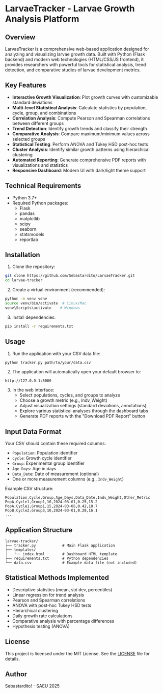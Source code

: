 # LarvaeTracker - Larvae Growth Analysis Platform

## Overview
LarvaeTracker is a comprehensive web-based application designed for analyzing and visualizing larvae growth data. Built with Python (Flask backend) and modern web technologies (HTML/CSS/JS frontend), it provides researchers with powerful tools for statistical analysis, trend detection, and comparative studies of larvae development metrics.

## Key Features
- **Interactive Growth Visualization**: Plot growth curves with customizable standard deviations
- **Multi-level Statistical Analysis**: Calculate statistics by population, cycle, group, and combinations
- **Correlation Analysis**: Compute Pearson and Spearman correlations between different groups
- **Trend Detection**: Identify growth trends and classify their strength
- **Comparative Analysis**: Compare maximum/minimum values across selected groups
- **Statistical Testing**: Perform ANOVA and Tukey HSD post-hoc tests
- **Cluster Analysis**: Identify similar growth patterns using hierarchical clustering
- **Automated Reporting**: Generate comprehensive PDF reports with visualizations and statistics
- **Responsive Dashboard**: Modern UI with dark/light theme support

## Technical Requirements
- Python 3.7+
- Required Python packages:
  - Flask
  - pandas
  - matplotlib
  - scipy
  - seaborn
  - statsmodels
  - reportlab

## Installation
1. Clone the repository:
```bash
git clone https://github.com/Sebastardito/LarvaeTracker.git
cd larvae-tracker
```

2. Create a virtual environment (recommended):
```bash
python -m venv venv
source venv/bin/activate  # Linux/Mac
venv\Scripts\activate    # Windows
```

3. Install dependencies:
```bash
pip install -r requirements.txt
```

## Usage
1. Run the application with your CSV data file:
```bash
python tracker.py path/to/your/data.csv
```

2. The application will automatically open your default browser to:
```
http://127.0.0.1:5000
```

3. In the web interface:
   - Select populations, cycles, and groups to analyze
   - Choose a growth metric (e.g., Indv_Weight)
   - Adjust visualization settings (standard deviations, annotations)
   - Explore various statistical analyses through the dashboard tabs
   - Generate PDF reports with the "Download PDF Report" button

## Input Data Format
Your CSV should contain these required columns:
- `Population`: Population identifier
- `Cycle`: Growth cycle identifier
- `Group`: Experimental group identifier
- `Age_Days`: Age in days
- `Data_Date`: Date of measurement (optional)
- One or more measurement columns (e.g., `Indv_Weight`)

Example CSV structure:
```
Population,Cycle,Group,Age_Days,Data_Date,Indv_Weight,Other_Metric
PopA,Cycle1,Group1,10,2024-03-01,0.25,15.2
PopA,Cycle1,Group1,15,2024-03-06,0.42,18.7
PopB,Cycle2,Group3,10,2024-03-01,0.28,16.1
...
```

## Application Structure
```
larvae-tracker/
├── tracker.py            # Main Flask application
├── templates/
│   └── index.html        # Dashboard HTML template
├── requirements.txt      # Python dependencies
└── data.csv              # Example data file (not included)
```

## Statistical Methods Implemented
- Descriptive statistics (mean, std dev, percentiles)
- Linear regression for trend analysis
- Pearson and Spearman correlations
- ANOVA with post-hoc Tukey HSD tests
- Hierarchical clustering
- Daily growth rate calculations
- Comparative analysis with percentage differences
- Hypothesis testing (ANOVA)

## License
This project is licensed under the MIT License. See the [LICENSE](LICENSE) file for details.

## Author
Sebastardito! - SAEU 2025
